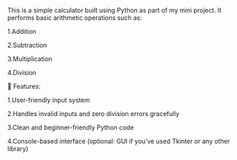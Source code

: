 This is a simple calculator built using Python as part of my mini project. It performs basic arithmetic operations such as:

1.Addition

2.Subtraction

3.Multiplication

4.Division

🔧 Features:

1.User-friendly input system

2.Handles invalid inputs and zero division errors gracefully

3.Clean and beginner-friendly Python code

4.Console-based interface (optional: GUI if you’ve used Tkinter or any other library)
